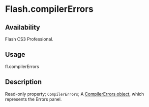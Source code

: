 # Flash.compilerErrors

## Availability

Flash CS3 Professional.

## Usage

fl.compilerErrors

## Description

Read-only property; `CompilerErrors`; A [CompilerErrors object](../CompilerErrors_object/CompilerErrors_summary.md), which represents the Errors panel.
